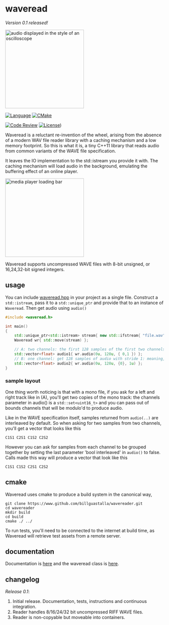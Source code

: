 # waveread

*Version 0.1 released!*

<img src="https://billguastalla.com/binaries/wavereader/github_resources/wave-highlight.png" width="250" alt="audio displayed in the style of an oscilloscope">

[![Language](https://img.shields.io/badge/language-C++-red.svg?style=flat-square)](https://github.com/billguastalla/wavereader/blob/master/src/waveread.hpp)
[![CMake](https://github.com/billguastalla/wavereader/workflows/CMake/badge.svg?branch=master)](https://github.com/billguastalla/wavereader/actions?query=workflow%3ACMake)

[![Code Review](https://www.zomis.net/codereview/shield/?qid=250440)](https://codereview.stackexchange.com/q/250440/231226)
[![License](https://img.shields.io/badge/license-MIT-blue.svg?style=flat-square)](https://github.com/billguastalla/wavereader/blob/master/LICENSE.MD))

Waveread is a reluctant re-invention of the wheel, arising from the absence of a modern WAV file reader library with a caching mechanism and a low memory footprint.
So this is what it is, a tiny C++11 library that reads audio from common variants of the WAVE file specification.

It leaves the IO implementation to the std::istream you provide it with. The caching mechanism will load audio in the background, emulating the buffering effect of an online player.

<img src="https://billguastalla.com/binaries/wavereader/github_resources/loadingbar.png" width="250" alt="media player loading bar">

Waveread supports uncompressed WAVE files with 8-bit unsigned, or 16,24,32-bit signed integers.

## usage

You can include <a href="https://raw.githubusercontent.com/billguastalla/wavereader/master/src/waveread.hpp">waveread.hpp</a> in your project as a single file. Construct a `std::istream`, pass it to a `std::unique_ptr` and provide that to an instance of `Waveread`. Then get audio using `audio()`

```cpp
#include <waveread.h>

int main()
{
	std::unique_ptr<std::istream> stream{ new std::ifstream{ "file.wav" } };
	Waveread wr{ std::move(stream) };

	// A: two channels: the first 128 samples of the first two channels of audio.
	std::vector<float> audio1{ wr.audio(0u, 128u, { 0,1 }) };
	// B: one channel: get 128 samples of audio with stride 1: meaning, pick every other sample.
	std::vector<float> audio2{ wr.audio(0u, 128u, {0}, 1u) };
}
```

### sample layout
One thing worth noticing is that with a mono file, if you ask for a left and right track like in (A), you'll get two copies of the mono track: the channels parameter in audio() is a `std::set<uint16_t>` and you can pass out of bounds channels that will be modulo'd to produce audio.

Like in the WAVE specification itself, samples returned from `audio(..)` are interleaved by default. So when asking for two samples from two channels, you'll get a vector that looks like this
```
C1S1 C2S1 C1S2 C2S2
```
However you can ask for samples from each channel to be grouped together by setting the last parameter 'bool interleaved' in `audio()` to false. Calls made this way will produce a vector that look like this
```
C1S1 C1S2 C2S1 C2S2
```

## cmake

Waveread uses cmake to produce a build system in the canonical way,
```
git clone https://www.github.com/billguastalla/wavereader.git
cd wavereader
mkdir build
cd build
cmake ./ ../
```
To run tests, you'll need to be connected to the internet at build time, as Waveread will retrieve test assets from a remote server.

<!-- Waveread is MIT licensed, so you are free to just take a copy of <a href="https://raw.githubusercontent.com/billguastalla/wavereader/master/src/waveread.h">waveread.h</a> -->
<!-- and copy it into your project, as long as you provide a copy of the <a href="https://raw.githubusercontent.com/billguastalla/wavereader/master/LICENSE.MD">license</a>. -->

## documentation

Documentation is <a href="https://billguastalla.com/binaries/wavereader/docs/html/index.html">here</a> and the waveread class is <a href="https://billguastalla.com/binaries/wavereader/docs/html/class_waveread.html">here</a>.

## changelog

*Release 0.1*:

   1. Initial release. Documentation, tests, instructions and continuous integration.
   2. Reader handles 8/16/24/32 bit uncompressed RIFF WAVE files.
   3. Reader is non-copyable but moveable into containers.
